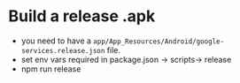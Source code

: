 # Build a release .apk
* you need to have a `app/App_Resources/Android/google-services.release.json` file.
* set env vars required in package.json -> scripts-> release
* npm run release